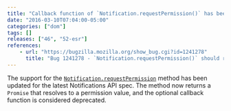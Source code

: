 ```yaml
---
title: "Callback function of `Notification.requestPermission()` has been deprecated"
date: "2016-03-10T07:04:00-05:00"
categories: ["dom"]
tags: []
releases: ["46", "52-esr"]
references:
    - url: "https://bugzilla.mozilla.org/show_bug.cgi?id=1241278"
      title: "Bug 1241278 - `Notification.requestPermission()` should return a promise"
---
```

The support for the [`Notification.requestPermission`](https://developer.mozilla.org/docs/Web/API/Notification/requestPermission) method has been updated for the latest Notifications API spec. The method now returns a `Promise` that resolves to a permission value, and the optional callback function is considered deprecated.
